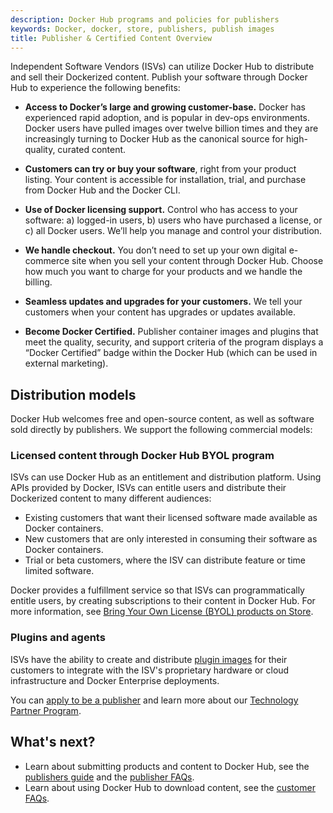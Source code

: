 ```yaml
---
description: Docker Hub programs and policies for publishers
keywords: Docker, docker, store, publishers, publish images
title: Publisher & Certified Content Overview
---
```


Independent Software Vendors (ISVs) can utilize Docker Hub to distribute and
sell their Dockerized content. Publish your software through Docker Hub to
experience the following benefits:

* **Access to Docker’s large and growing customer-base.** Docker has experienced
  rapid adoption, and is popular in dev-ops environments. Docker users have
  pulled images over twelve billion times and they are increasingly turning to
  Docker Hub as the canonical source for high-quality, curated content.

* **Customers can try or buy your software**, right from your product listing.
  Your content is accessible for installation, trial, and purchase from
  Docker Hub and the Docker CLI.

* **Use of Docker licensing support.** Control who has access to your software:
  a) logged-in users, b) users who have purchased a license, or c) all Docker
  users. We’ll help you manage and control your distribution.

* **We handle checkout.** You don’t need to set up your own digital
  e-commerce site when you sell your content through Docker Hub. Choose
  how much you want to charge for your products and we handle the billing.

* **Seamless updates and upgrades for your customers.** We tell your customers
  when your content has upgrades or updates available.

* **Become Docker Certified.** Publisher container images and plugins that meet
  the quality, security, and support criteria of the program displays a
  “Docker Certified” badge within the Docker Hub (which can be used in
  external marketing).

## Distribution models

Docker Hub welcomes free and open-source content, as well as software sold
directly by publishers. We support the following commercial models:

### Licensed content through Docker Hub BYOL program

ISVs can use Docker Hub as an entitlement and distribution platform. Using
APIs provided by Docker, ISVs can entitle users and distribute their Dockerized
content to many different audiences:
* Existing customers that want their licensed software made available as Docker containers.
* New customers that are only interested in consuming their software as Docker containers.
* Trial or beta customers, where the ISV can distribute feature or time limited software.

Docker provides a fulfillment service so that ISVs can programmatically entitle
users, by creating subscriptions to their content in Docker Hub. For more
information, see [Bring Your Own License (BYOL) products on Store](byol.md).

### Plugins and agents

ISVs have the ability to create and distribute [plugin images](https://hub.docker.com/search?certification_status=certified&q=&type=plugin) for their customers to integrate with the ISV's proprietary hardware or cloud infrastructure and Docker Enterprise deployments.

You can [apply to be a publisher](https://goto.docker.com/2019-Partner-Program-Technology.html) and learn more about our [Technology Partner Program](https://www.docker.com/partners/partner-program#/technology_partner).

## What's next?

* Learn about submitting products and content to Docker Hub, see the [publishers guide](publish.md) and the [publisher FAQs](publisher_faq.md).
* Learn about using Docker Hub to download content, see the [customer FAQs](customer_faq.md).
